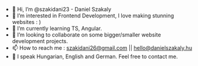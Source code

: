 - 👋 Hi, I’m @szakidani23 - Daniel Szakaly
- 👀 I’m interested in Frontend Development, I love making stunning websites : ) 
- 🌱 I’m currently learning TS, Angular.
- 💞️ I’m looking to collaborate on some bigger/smaller website development projects.
- 📫 How to reach me : szakidani26@gmail.com || hello@danielszakaly.hu
- 💭 I speak Hungarian, English and German. Feel free to contact me.

<!---
szakidani23/szakidani23 is a ✨ special ✨ repository because its `README.md` (this file) appears on your GitHub profile.
You can click the Preview link to take a look at your changes.
--->
